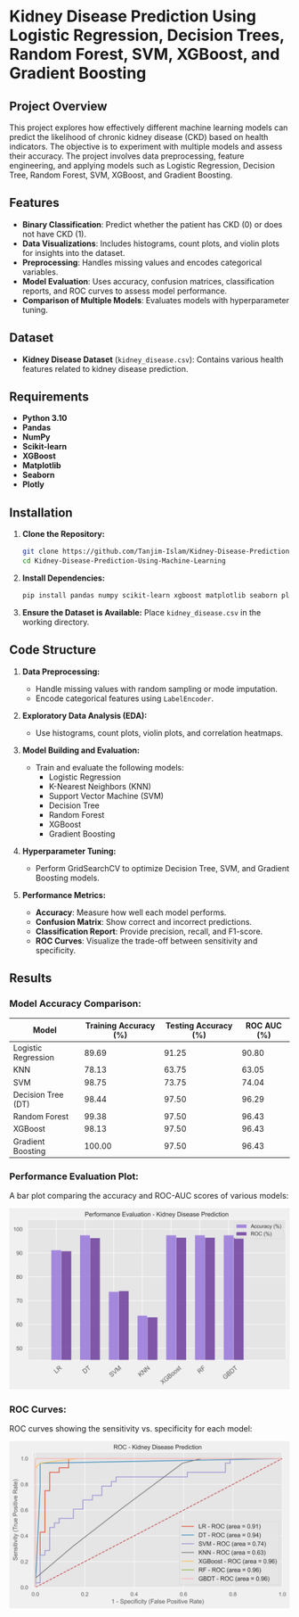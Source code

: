 # Kidney Disease Prediction Using Logistic Regression, Decision Trees, Random Forest, SVM, XGBoost, and Gradient Boosting

## Project Overview

This project explores how effectively different machine learning models can predict the likelihood of chronic kidney disease (CKD) based on health indicators. The objective is to experiment with multiple models and assess their accuracy. The project involves data preprocessing, feature engineering, and applying models such as Logistic Regression, Decision Tree, Random Forest, SVM, XGBoost, and Gradient Boosting.

## Features

- **Binary Classification**: Predict whether the patient has CKD (0) or does not have CKD (1).
- **Data Visualizations**: Includes histograms, count plots, and violin plots for insights into the dataset.
- **Preprocessing**: Handles missing values and encodes categorical variables.
- **Model Evaluation**: Uses accuracy, confusion matrices, classification reports, and ROC curves to assess model performance.
- **Comparison of Multiple Models**: Evaluates models with hyperparameter tuning.

## Dataset

- **Kidney Disease Dataset** (`kidney_disease.csv`): Contains various health features related to kidney disease prediction.

## Requirements

- **Python 3.10**
- **Pandas**
- **NumPy**
- **Scikit-learn**
- **XGBoost**
- **Matplotlib**
- **Seaborn**
- **Plotly**

## Installation

1. **Clone the Repository:**

    ```bash
    git clone https://github.com/Tanjim-Islam/Kidney-Disease-Prediction-Using-Machine-Learning.git
    cd Kidney-Disease-Prediction-Using-Machine-Learning
    ```

2. **Install Dependencies:**

    ```bash
    pip install pandas numpy scikit-learn xgboost matplotlib seaborn plotly
    ```

3. **Ensure the Dataset is Available:**
   Place `kidney_disease.csv` in the working directory.

## Code Structure

1. **Data Preprocessing:**
   - Handle missing values with random sampling or mode imputation.
   - Encode categorical features using `LabelEncoder`.

2. **Exploratory Data Analysis (EDA):**
   - Use histograms, count plots, violin plots, and correlation heatmaps.

3. **Model Building and Evaluation:**
   - Train and evaluate the following models:
     - Logistic Regression
     - K-Nearest Neighbors (KNN)
     - Support Vector Machine (SVM)
     - Decision Tree
     - Random Forest
     - XGBoost
     - Gradient Boosting

4. **Hyperparameter Tuning:**
   - Perform GridSearchCV to optimize Decision Tree, SVM, and Gradient Boosting models.

5. **Performance Metrics:**
   - **Accuracy**: Measure how well each model performs.
   - **Confusion Matrix**: Show correct and incorrect predictions.
   - **Classification Report**: Provide precision, recall, and F1-score.
   - **ROC Curves**: Visualize the trade-off between sensitivity and specificity.

## Results

### Model Accuracy Comparison:

| **Model**              | **Training Accuracy (%)** | **Testing Accuracy (%)** | **ROC AUC (%)** |
|------------------------|---------------------------|--------------------------|----------------|
| Logistic Regression    | 89.69                     | 91.25                    | 90.80          |
| KNN                    | 78.13                     | 63.75                    | 63.05          |
| SVM                    | 98.75                     | 73.75                    | 74.04          |
| Decision Tree (DT)     | 98.44                     | 97.50                    | 96.29          |
| Random Forest          | 99.38                     | 97.50                    | 96.43          |
| XGBoost                | 98.13                     | 97.50                    | 96.43          |
| Gradient Boosting      | 100.00                    | 97.50                    | 96.43          |

### Performance Evaluation Plot:
A bar plot comparing the accuracy and ROC-AUC scores of various models:

![Performance Evaluation - Kidney Disease Prediction](Images/PE_kidney.jpeg)

### ROC Curves:
ROC curves showing the sensitivity vs. specificity for each model:

![ROC - Kidney Disease Prediction](Images/roc_kidney.jpeg)
